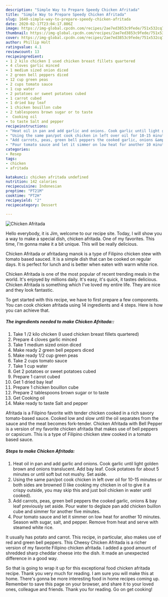 ```yaml
---
description: "Simple Way to Prepare Speedy Chicken Afritada"
title: "Simple Way to Prepare Speedy Chicken Afritada"
slug: 1640-simple-way-to-prepare-speedy-chicken-afritada
date: 2020-02-17T23:04:17.806Z
image: https://img-global.cpcdn.com/recipes/2ae7ed3853c9fede/751x532cq70/chicken-afritada-recipe-main-photo.jpg
thumbnail: https://img-global.cpcdn.com/recipes/2ae7ed3853c9fede/751x532cq70/chicken-afritada-recipe-main-photo.jpg
cover: https://img-global.cpcdn.com/recipes/2ae7ed3853c9fede/751x532cq70/chicken-afritada-recipe-main-photo.jpg
author: Phillip Holt
ratingvalue: 4.1
reviewcount: 13
recipeingredient:
- 1 2 kilo chicken I used chicken breast fillets quartered
- 4 cloves garlic minced
- 1 medium sized onion diced
- 2 green bell peppers diced
- 12 cup green peas
- 2 cups tomato sauce
- 1 cup water
- 2 potatoes or sweet potatoes cubed
- 1 carrot cubed
- 1 dried bay leaf
- 1 chicken bouillon cube
- 2 tablespoons brown sugar or to taste
-  Cooking oil
- to taste Salt and pepper
recipeinstructions:
- "Heat oil in pan and add garlic and onions. Cook garlic until light golden brown and onions translucent. Add bay leaf. Cook potatoes for about 5 minutes or until soft but not mushy. Set aside."
- "Using the same pan/pot cook chicken in left over oil for 10-15 minutes or both sides are browned (I like cooking my chicken in oil to give it a crispy outside, you may skip this and just boil chicken in water until cooked)."
- "Add carrots, peas, green bell peppers the cooked garlic, onions &amp; bay leaf previously set aside. Pour water to deglaze pan add chicken buillon cube and simmer for another five minutes."
- "Pour tomato sauce and let it simmer on low heat for another 10 minutes. Season with sugar, salt, and pepper. Remove from heat and serve with steamed white rice."
categories:
- Resep
tags:
- chicken
- afritada

katakunci: chicken afritada undefined
nutrition: 142 calories
recipecuisine: Indonesian
preptime: "PT21M"
cooktime: "PT2H"
recipeyield: "2"
recipecategory: Dessert

---
```



![Chicken Afritada](https://img-global.cpcdn.com/recipes/2ae7ed3853c9fede/751x532cq70/chicken-afritada-recipe-main-photo.jpg)

Hello everybody, it is Jim, welcome to our recipe site. Today, I will show you a way to make a special dish, chicken afritada. One of my favorites. This time, I'm gonna make it a bit unique. This will be really delicious.

Chicken Afritada or afritadang manok is a type of Filipino chicken stew with tomato based sauced. It is a simple dish that can be cooked on regular days. It is perfect for lunch and is better when eaten with warm white rice.

Chicken Afritada is one of the most popular of recent trending meals in the world. It's enjoyed by millions daily. It's easy, it's quick, it tastes delicious. Chicken Afritada is something which I've loved my entire life. They are nice and they look fantastic.


To get started with this recipe, we have to first prepare a few components. You can cook chicken afritada using 14 ingredients and 4 steps. Here is how you can achieve that.

##### The ingredients needed to make Chicken Afritada::

1. Take 1 /2 kilo chicken (I used chicken breast fillets quartered)
1. Prepare 4 cloves garlic minced
1. Take 1 medium sized onion diced
1. Make ready 2 green bell peppers diced
1. Make ready 1/2 cup green peas
1. Take 2 cups tomato sauce
1. Take 1 cup water
1. Get 2 potatoes or sweet potatoes cubed
1. Prepare 1 carrot cubed
1. Get 1 dried bay leaf
1. Prepare 1 chicken bouillon cube
1. Prepare 2 tablespoons brown sugar or to taste
1. Get  Cooking oil
1. Make ready to taste Salt and pepper


Afritada is a Filipino favorite with tender chicken cooked in a rich savory tomato-based sauce. Cooked low and slow until the oil separates from the sauce and the meat becomes fork-tender. Chicken Afritada with Bell Pepper is a version of my favorite chicken afritada that makes use of bell peppers or capsicum. This is a type of Filipino chicken stew cooked in a tomato based sauce. 

##### Steps to make Chicken Afritada:

1. Heat oil in pan and add garlic and onions. Cook garlic until light golden brown and onions translucent. Add bay leaf. Cook potatoes for about 5 minutes or until soft but not mushy. Set aside.
1. Using the same pan/pot cook chicken in left over oil for 10-15 minutes or both sides are browned (I like cooking my chicken in oil to give it a crispy outside, you may skip this and just boil chicken in water until cooked).
1. Add carrots, peas, green bell peppers the cooked garlic, onions &amp; bay leaf previously set aside. Pour water to deglaze pan add chicken buillon cube and simmer for another five minutes.
1. Pour tomato sauce and let it simmer on low heat for another 10 minutes. Season with sugar, salt, and pepper. Remove from heat and serve with steamed white rice.


It usually has potato and carrot. This recipe, in particular, also makes use of red and green bell peppers. This Cheesy Chicken Afritada is a richer version of my favorite Filipino chicken afritada. I added a good amount of shredded sharp cheddar cheese into the dish. It made an unexpected difference in a good way. 

So that is going to wrap it up for this exceptional food chicken afritada recipe. Thank you very much for reading. I am sure you will make this at home. There's gonna be more interesting food in home recipes coming up. Remember to save this page on your browser, and share it to your loved ones, colleague and friends. Thank you for reading. Go on get cooking!
